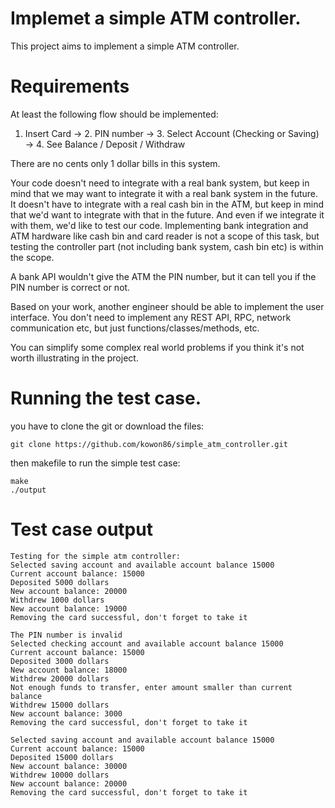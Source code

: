 # Implemet a simple ATM controller.

This project aims to implement a simple ATM controller.

# Requirements

At least the following flow should be implemented:
1. Insert Card -> 2. PIN number -> 3. Select Account (Checking or Saving) -> 4. See Balance / Deposit / Withdraw

There are no cents only 1 dollar bills in this system.

Your code doesn't need to integrate with a real bank system, but keep in mind that we may want to integrate it with a real bank system in the future. It doesn't have to integrate with a real cash bin in the ATM, but keep in mind that we'd want to integrate with that in the future. And even if we integrate it with them, we'd like to test our code. Implementing bank integration and ATM hardware like cash bin and card reader is not a scope of this task, but testing the controller part (not including bank system, cash bin etc) is within the scope.

A bank API wouldn't give the ATM the PIN number, but it can tell you if the PIN number is correct or not.

Based on your work, another engineer should be able to implement the user interface. You don't need to implement any REST API, RPC, network communication etc, but just functions/classes/methods, etc.

You can simplify some complex real world problems if you think it's not worth illustrating in the project.

# Running the test case.
you have to clone the git or download the files:
```
git clone https://github.com/kowon86/simple_atm_controller.git
```
then makefile to run the simple test case:
```
make
./output
```

# Test case output
```
Testing for the simple atm controller:
Selected saving account and available account balance 15000
Current account balance: 15000
Deposited 5000 dollars
New account balance: 20000
Withdrew 1000 dollars
New account balance: 19000
Removing the card successful, don't forget to take it

The PIN number is invalid
Selected checking account and available account balance 15000
Current account balance: 15000
Deposited 3000 dollars
New account balance: 18000
Withdrew 20000 dollars
Not enough funds to transfer, enter amount smaller than current balance
Withdrew 15000 dollars
New account balance: 3000
Removing the card successful, don't forget to take it

Selected saving account and available account balance 15000
Current account balance: 15000
Deposited 15000 dollars
New account balance: 30000
Withdrew 10000 dollars
New account balance: 20000
Removing the card successful, don't forget to take it
```

